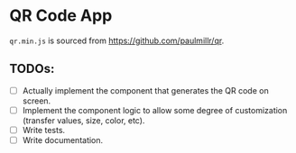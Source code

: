 # QR Code App

`qr.min.js` is sourced from https://github.com/paulmillr/qr.

## TODOs:

- [ ] Actually implement the component that generates the QR code on screen.
- [ ] Implement the component logic to allow some degree of customization (transfer values, size, color, etc).
- [ ] Write tests.
- [ ] Write documentation.
